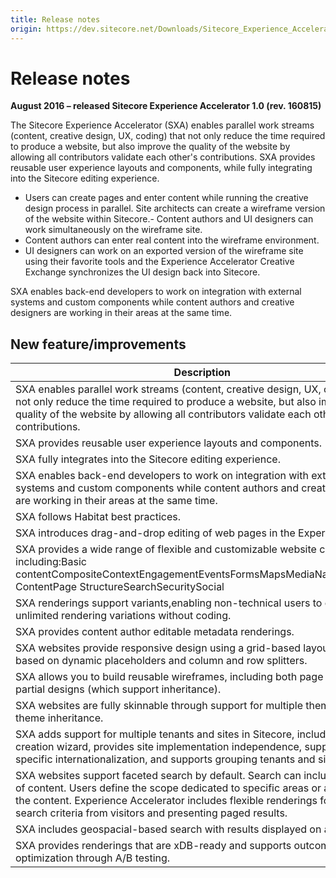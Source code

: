 ```yaml
---
title: Release notes
origin: https://dev.sitecore.net/Downloads/Sitecore_Experience_Accelerator/10/Sitecore_Experience_Accelerator_10_Initial_Release/Release_Notes
---
```


# Release notes

**August 2016 – released Sitecore Experience Accelerator 1.0 (rev. 160815)**

The Sitecore Experience Accelerator (SXA) enables parallel work streams (content, creative design, UX, coding) that not only reduce the time required to produce a website, but also improve the quality of the website by allowing all contributors validate each other's contributions. SXA provides reusable user experience layouts and components, while fully integrating into the Sitecore editing experience.

-   Users can create pages and enter content while running the creative design process in parallel.
Site architects can create a wireframe version of the website within Sitecore.-   Content authors and UI designers can work simultaneously on the wireframe site.
-   Content authors can enter real content into the wireframe environment.
-   UI designers can work on an exported version of the wireframe site using their favorite tools and the Experience Accelerator Creative Exchange synchronizes the UI design back into Sitecore.

SXA enables back-end developers to work on integration with external systems and custom components while content authors and creative designers are working in their areas at the same time.

## New feature/improvements

 | Description |
 | --- |
 | ​SXA enables parallel work streams (content, creative design, UX, coding) that not only reduce the time required to produce a website, but also improve the quality of the website by allowing all contributors validate each other's contributions.​ |
 | SXA provides reusable user experience layouts and components.​ |
 | SXA fully integrates into the Sitecore editing experience.​ |
 | SXA enables back-end developers to work on integration with external systems and custom components while content authors and creative designers are working in their areas at the same time.​​ |
 | SXA follows Habitat best practices.​ |
 | ​SXA introduces drag-and-drop editing of web pages in the Experience Editor. |
 | SXA provides a wide range of flexible and customizable website components, including:Basic contentCompositeContextEngagementEventsFormsMapsMediaNavigationPage ContentPage StructureSearchSecuritySocial |
 | ​SXA renderings support variants,enabling non-technical users to create unlimited rendering variations without coding.​ |
 | SXA provides content author editable metadata renderings.​ |
 | SXA websites provide responsive design using a grid-based layout system based on dynamic placeholders and column and row splitters. |
 | ​SXA allows you to build reusable wireframes, including both page designs and partial designs (which support inheritance). |
 | SXA websites are fully skinnable through support for multiple themes and theme inheritance.​  <br /> |
 | ​SXA adds support for multiple tenants and sites in Sitecore, includes a site creation wizard, provides site implementation independence, supports site specific internationalization, and supports grouping tenants and sites. |
 | ​SXA websites support faceted search by default. Search can include any piece of content. Users define the scope dedicated to specific areas or aspects of the content. Experience Accelerator includes flexible renderings for capturing search criteria from visitors and presenting paged results. |
 | SXA includes geospacial-based search with results displayed on a map. |
 | SXA provides renderings that are xDB-ready and supports outcome optimization through A/B testing.  <br /> |
